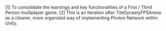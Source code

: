 [1] To consolidate the learnings and key functionalities of a First / Third Person multiplayer game.
[2] This is an iteration after TileDynastyFPSArena as a cleaner, more organized way of implementing Photon Network within Unity.
